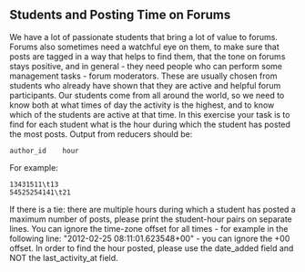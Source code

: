 ## Students and Posting Time on Forums

We have a lot of passionate students that bring a lot of value to forums. Forums also sometimes need a watchful eye on them, to make sure that posts are tagged in a way that helps to find them, that the tone on forums stays positive, and in general - they need people who can perform some management tasks - forum moderators. These are usually chosen from students who already have shown that they are active and helpful forum participants.
Our students come from all around the world, so we need to know both at what times of day the activity is the highest, and to know which of the students are active at that time.
In this exercise your task is to find for each student what is the hour during which the student has posted the most posts. Output from reducers should be:
```
author_id    hour
```
For example:
```
13431511\t13
54525254141\t21
```
If there is a tie: there are multiple hours during which a student has posted a maximum number of posts, please print the student-hour pairs on separate lines. You can ignore the time-zone offset for all times - for example in the following line: "2012-02-25 08:11:01.623548+00" - you can ignore the +00 offset.
In order to find the hour posted, please use the date_added field and NOT the last_activity_at field.
